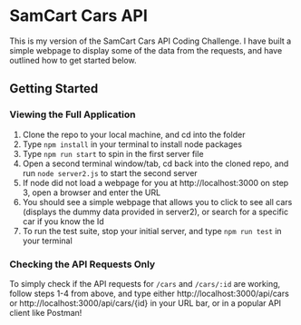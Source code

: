 # SamCart Cars API 
This is my version of the SamCart Cars API Coding Challenge. I have built a simple webpage to display some of the data from the requests, and have outlined how to get started below. 

## Getting Started

### Viewing the Full Application
1. Clone the repo to your local machine, and cd into the folder
2. Type `npm install` in your terminal to install node packages
3. Type `npm run start` to spin in the first server file
4. Open a second terminal window/tab, cd back into the cloned repo, and run `node server2.js` to start the second server
5. If node did not load a webpage for you at http://localhost:3000 on step 3, open a browser and enter the URL
6. You should see a simple webpage that allows you to click to see all cars (displays the dummy data provided in server2), or search for a specific car if you know the Id
7. To run the test suite, stop your initial server, and type `npm run test` in your terminal

### Checking the API Requests Only
To simply check if the API requests for `/cars` and `/cars/:id` are working, follow steps 1-4 from above, and type either http://localhost:3000/api/cars or http://localhost:3000/api/cars/{id} in your URL bar, or in a popular API client like Postman!